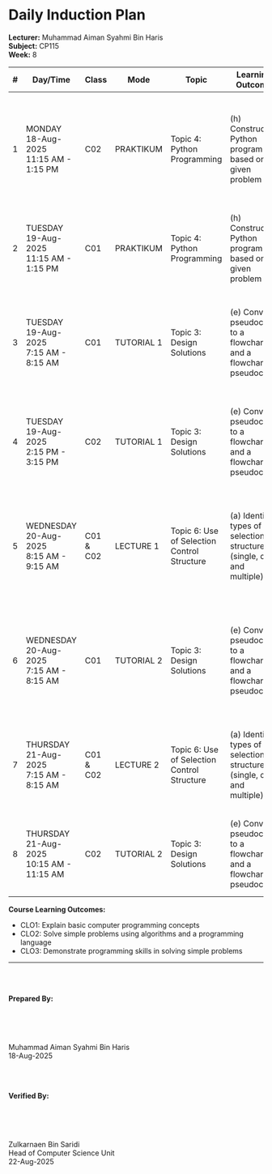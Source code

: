 # Daily Induction Plan

<style>
@media print {
  @page {
    size: A4 landscape !important;
    margin: 0.3in !important;
  }
  body {
    transform: rotate(90deg);
    transform-origin: left top;
    width: 100vh;
    height: 100vw;
    overflow: hidden;
    position: absolute;
    top: 100%;
    left: 0;
  }
  table {
    font-size: 8px;
    width: 100%;
    border-collapse: collapse;
  }
  th, td {
    padding: 2px;
    border: 1px solid #ccc;
    word-wrap: break-word;
  }
}
@page {
  size: A4 landscape !important;
}
</style>

**Lecturer:** Muhammad Aiman Syahmi Bin Haris  
**Subject:** CP115  
**Week:** 8

| # | Day/Time | Class | Mode | Topic | Learning Outcome | CLO | Reflection |
|---|----------|-------|------|-------|------------------|-----|------------|
| 1 | MONDAY<br>18-Aug-2025<br>11:15 AM - 1:15 PM | C02 | PRAKTIKUM | Topic 4: Python Programming | (h) Construct a Python program based on a given problem | CLO3 | Students successfully construct Python programs from problem statements, demonstrating good programming logic |
| 2 | TUESDAY<br>19-Aug-2025<br>11:15 AM - 1:15 PM | C01 | PRAKTIKUM | Topic 4: Python Programming | (h) Construct a Python program based on a given problem | CLO3 | Most students can construct basic Python programs but need guidance with complex problem decomposition |
| 3 | TUESDAY<br>19-Aug-2025<br>7:15 AM - 8:15 AM | C01 | TUTORIAL 1 | Topic 3: Design Solutions | (e) Convert pseudocode to a flowchart and a flowchart to pseudocode | CLO2 | Students demonstrate mastery in converting between pseudocode and flowcharts for various algorithm types |
| 4 | TUESDAY<br>19-Aug-2025<br>2:15 PM - 3:15 PM | C02 | TUTORIAL 1 | Topic 3: Design Solutions | (e) Convert pseudocode to a flowchart and a flowchart to pseudocode | CLO2 | Students show excellent progress in design solution conversions and technical documentation skills |
| 5 | WEDNESDAY<br>20-Aug-2025<br>8:15 AM - 9:15 AM | C01 & C02 | LECTURE 1 | Topic 6: Use of Selection Control Structure | (a) Identify types of selection structure (single, dual and multiple) | CLO1 | Students can distinguish between different selection structure types and understand their appropriate applications |
| 6 | WEDNESDAY<br>20-Aug-2025<br>7:15 AM - 8:15 AM | C01 | TUTORIAL 2 | Topic 3: Design Solutions | (e) Convert pseudocode to a flowchart and a flowchart to pseudocode | CLO1, CLO2 | Students complete advanced conversion exercises with confidence and demonstrate strong analytical skills |
| 7 | THURSDAY<br>21-Aug-2025<br>7:15 AM - 8:15 AM | C01 & C02 | LECTURE 2 | Topic 6: Use of Selection Control Structure | (a) Identify types of selection structure (single, dual and multiple) | CLO1 | Most students understand selection structure variations but need practice with nested conditional logic |
| 8 | THURSDAY<br>21-Aug-2025<br>10:15 AM - 11:15 AM | C02 | TUTORIAL 2 | Topic 3: Design Solutions | (e) Convert pseudocode to a flowchart and a flowchart to pseudocode | CLO1, CLO2 | Students excel at design conversions and show readiness for more complex programming challenges |

**Course Learning Outcomes:**
- CLO1: Explain basic computer programming concepts
- CLO2: Solve simple problems using algorithms and a programming language  
- CLO3: Demonstrate programming skills in solving simple problems

---

<br><br>

**Prepared By:**

<br><br><br>

Muhammad Aiman Syahmi Bin Haris  
18-Aug-2025

<br><br>

**Verified By:**

<br><br><br>

Zulkarnaen Bin Saridi  
Head of Computer Science Unit  
22-Aug-2025